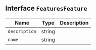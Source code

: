 ## Interface `FeaturesFeature`

| Name | Type | Description |
| - | - | - |
| `description` | string | &nbsp; |
| `name` | string | &nbsp; |
